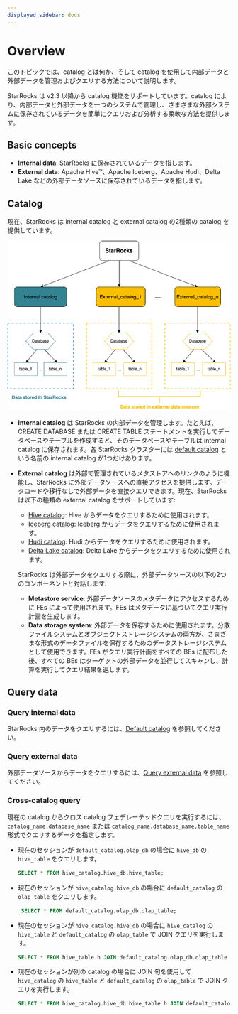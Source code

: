 ```yaml
---
displayed_sidebar: docs
---
```


# Overview

このトピックでは、catalog とは何か、そして catalog を使用して内部データと外部データを管理およびクエリする方法について説明します。

StarRocks は v2.3 以降から catalog 機能をサポートしています。catalog により、内部データと外部データを一つのシステムで管理し、さまざまな外部システムに保存されているデータを簡単にクエリおよび分析する柔軟な方法を提供します。

## Basic concepts

- **Internal data**: StarRocks に保存されているデータを指します。
- **External data**: Apache Hive™、Apache Iceberg、Apache Hudi、Delta Lake などの外部データソースに保存されているデータを指します。

## Catalog

現在、StarRocks は internal catalog と external catalog の2種類の catalog を提供しています。

![figure1](../../_assets/3.8.1.png)

- **Internal catalog** は StarRocks の内部データを管理します。たとえば、CREATE DATABASE または CREATE TABLE ステートメントを実行してデータベースやテーブルを作成すると、そのデータベースやテーブルは internal catalog に保存されます。各 StarRocks クラスターには [default catalog](../catalog/default_catalog.md) という名前の internal catalog が1つだけあります。

- **External catalog** は外部で管理されているメタストアへのリンクのように機能し、StarRocks に外部データソースへの直接アクセスを提供します。データロードや移行なしで外部データを直接クエリできます。現在、StarRocks は以下の種類の external catalog をサポートしています:
  - [Hive catalog](../catalog/hive_catalog.md): Hive からデータをクエリするために使用されます。
  - [Iceberg catalog](../catalog/iceberg_catalog.md): Iceberg からデータをクエリするために使用されます。
  - [Hudi catalog](../catalog/hudi_catalog.md): Hudi からデータをクエリするために使用されます。
  - [Delta Lake catalog](../catalog/deltalake_catalog.md): Delta Lake からデータをクエリするために使用されます。

  StarRocks は外部データをクエリする際に、外部データソースの以下の2つのコンポーネントと対話します:

  - **Metastore service**: 外部データソースのメタデータにアクセスするために FEs によって使用されます。FEs はメタデータに基づいてクエリ実行計画を生成します。
  - **Data storage system**: 外部データを保存するために使用されます。分散ファイルシステムとオブジェクトストレージシステムの両方が、さまざまな形式のデータファイルを保存するためのデータストレージシステムとして使用できます。FEs がクエリ実行計画をすべての BEs に配布した後、すべての BEs はターゲットの外部データを並行してスキャンし、計算を実行してクエリ結果を返します。

## Query data

### Query internal data

StarRocks 内のデータをクエリするには、[Default catalog](../catalog/default_catalog.md) を参照してください。

### Query external data

外部データソースからデータをクエリするには、[Query external data](../catalog/query_external_data.md) を参照してください。

### Cross-catalog query

現在の catalog からクロス catalog フェデレーテッドクエリを実行するには、`catalog_name.database_name` または `catalog_name.database_name.table_name` 形式でクエリするデータを指定します。

- 現在のセッションが `default_catalog.olap_db` の場合に `hive_db` の `hive_table` をクエリします。

    ```SQL
    SELECT * FROM hive_catalog.hive_db.hive_table;
    ```

- 現在のセッションが `hive_catalog.hive_db` の場合に `default_catalog` の `olap_table` をクエリします。

   ```SQL
    SELECT * FROM default_catalog.olap_db.olap_table;
    ```

- 現在のセッションが `hive_catalog.hive_db` の場合に `hive_catalog` の `hive_table` と `default_catalog` の `olap_table` で JOIN クエリを実行します。

    ```SQL
    SELECT * FROM hive_table h JOIN default_catalog.olap_db.olap_table o WHERE h.id = o.id;
    ```

- 現在のセッションが別の catalog の場合に JOIN 句を使用して `hive_catalog` の `hive_table` と `default_catalog` の `olap_table` で JOIN クエリを実行します。

    ```SQL
    SELECT * FROM hive_catalog.hive_db.hive_table h JOIN default_catalog.olap_db.olap_table o WHERE h.id = o.id;
    ```